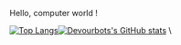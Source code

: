 Hello, computer world !


[![Top Langs](https://github-readme-stats.vercel.app/api/top-langs/?username=devourbots&hide=php,Dockerfile,javascript,html,css)](https://github.com/anuraghazra/github-readme-stats)[![Devourbots's GitHub stats](https://github-readme-stats.vercel.app/api?username=devourbots&bg_color=30,e96443,904e95&title_color=fff&text_color=fff)](https://github.com/devourbots/github-readme-stats)
\
